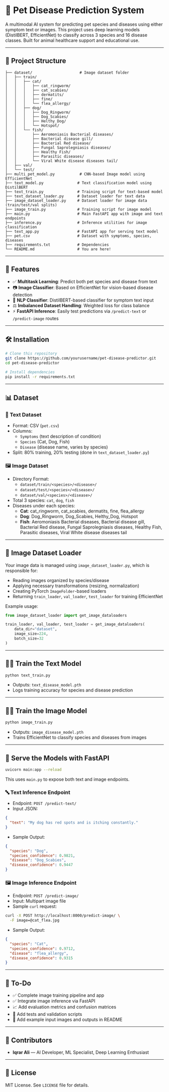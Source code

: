 # 🐾 Pet Disease Prediction System

A multimodal AI system for predicting pet species and diseases using either symptom text or images. This project uses deep learning models (DistilBERT, EfficientNet) to classify across 3 species and 16 disease classes. Built for animal healthcare support and educational use.

---

## 📂 Project Structure

```
├── dataset/                     # Image dataset folder
│   ├── train/
│   │   ├── cat/
│   │   │   ├── cat_ringworm/
│   │   │   ├── cat_scabies/
│   │   │   ├── dermatits/
│   │   │   ├── fine/
│   │   │   └── flea_allergy/
│   │   ├── dog/
│   │   │   ├── Dog_Ringworm/
│   │   │   ├── Dog_Scabies/
│   │   │   ├── Helthy_Dog/
│   │   │   └── Hotspot/
│   │   └── fish/
│   │       ├── Aeromoniasis Bacterial diseases/
│   │       ├── Bacterial disease gill/
│   │       ├── Bacterial Red disease/
│   │       ├── Fungal Saprolegniasis diseases/
│   │       ├── Healthy Fish/
│   │       ├── Parasitic diseases/
│   │       └── Viral White disease diseases tail/
│   ├── val/
│   └── test/
├── multi_pet_model.py           # CNN-based Image model using EfficientNet
├── text_model.py               # Text classification model using DistilBERT
├── text_train.py               # Training script for text-based model
├── text_dataset_loader.py      # Dataset loader for text data
├── image_dataset_loader.py     # Dataset loader for image data (train/test/val splits)
├── image_train.py              # Training script for image model
├── main.py                     # Main FastAPI app with image and text endpoints
├── inference.py                # Inference utilities for image classification
├── text_app.py                 # FastAPI app for serving text model
├── pet.csv                     # Dataset with symptoms, species, diseases
├── requirements.txt            # Dependencies
└── README.md                   # You are here!
```

---

## 🧐 Features

- ✅ **Multitask Learning**: Predict both pet species and disease from text
- 📷 **Image Classifier**: Based on EfficientNet for vision-based disease detection
- 🤖 **NLP Classifier**: DistilBERT-based classifier for symptom text input
- ⚖️ **Imbalanced Dataset Handling**: Weighted loss for class balance
- ⚡ **FastAPI Inference**: Easily test predictions via `/predict-text` or `/predict-image` routes

---

## 🛠️ Installation

```bash
# Clone this repository
git clone https://github.com/yourusername/pet-disease-predictor.git
cd pet-disease-predictor

# Install dependencies
pip install -r requirements.txt
```

---

## 📊 Dataset

### 📝 Text Dataset

- Format: CSV (`pet.csv`)
- Columns:
  - `Symptoms` (text description of condition)
  - `Species` (Cat, Dog, Fish)
  - `Disease` (disease name, varies by species)
- Split: 80% training, 20% testing (done in `text_dataset_loader.py`)

### 🖼️ Image Dataset

- Directory Format:
  - `dataset/train/<species>/<disease>/`
  - `dataset/test/<species>/<disease>/`
  - `dataset/val/<species>/<disease>/`
- Total 3 species: `cat`, `dog`, `fish`
- Diseases under each species:
  - **Cat**: cat\_ringworm, cat\_scabies, dermatits, fine, flea\_allergy
  - **Dog**: Dog\_Ringworm, Dog\_Scabies, Helthy\_Dog, Hotspot
  - **Fish**: Aeromoniasis Bacterial diseases, Bacterial disease gill, Bacterial Red disease, Fungal Saprolegniasis diseases, Healthy Fish, Parasitic diseases, Viral White disease diseases tail

---

## 🧠 Image Dataset Loader

Your image data is managed using `image_dataset_loader.py`, which is responsible for:

- Reading images organized by species/disease
- Applying necessary transformations (resizing, normalization)
- Creating PyTorch `ImageFolder`-based loaders
- Returning `train_loader`, `val_loader`, `test_loader` for training EfficientNet

Example usage:

```python
from image_dataset_loader import get_image_dataloaders

train_loader, val_loader, test_loader = get_image_dataloaders(
    data_dir="dataset",
    image_size=224,
    batch_size=32
)
```

---

## 🏋️‍♀️ Train the Text Model

```bash
python text_train.py
```

- Outputs: `text_disease_model.pth`
- Logs training accuracy for species and disease prediction

---

## 🏋️‍♂️ Train the Image Model

```bash
python image_train.py
```

- Outputs: `image_disease_model.pth`
- Trains EfficientNet to classify species and diseases from images

---

## 🚀 Serve the Models with FastAPI

```bash
uvicorn main:app --reload
```

This uses `main.py` to expose both text and image endpoints.

### 🔤 Text Inference Endpoint

- Endpoint: `POST /predict-text/`
- Input JSON:

```json
{
  "text": "My dog has red spots and is itching constantly."
}
```

- Sample Output:

```json
{
  "species": "Dog",
  "species_confidence": 0.9821,
  "disease": "Dog_Scabies",
  "disease_confidence": 0.9447
}
```

### 🖼️ Image Inference Endpoint

- Endpoint: `POST /predict-image/`
- Input: Multipart image file
- Sample `curl` request:

```bash
curl -X POST http://localhost:8000/predict-image/ \
  -F image=@cat_flea.jpg
```

- Sample Output:

```json
{
  "species": "Cat",
  "species_confidence": 0.9712,
  "disease": "flea_allergy",
  "disease_confidence": 0.9315
}
```

---

## 🔮 To-Do

- ✅ Complete image training pipeline and app
- ✅ Integrate image inference via FastAPI
- 📈 Add evaluation metrics and confusion matrices
- 🧪 Add tests and validation scripts
- 📸 Add example input images and outputs in README

---

## 🤝 Contributors

- **Iqrar Ali** — AI Developer, ML Specialist, Deep Learning Enthusiast

---

## 📄 License

MIT License. See `LICENSE` file for details.

